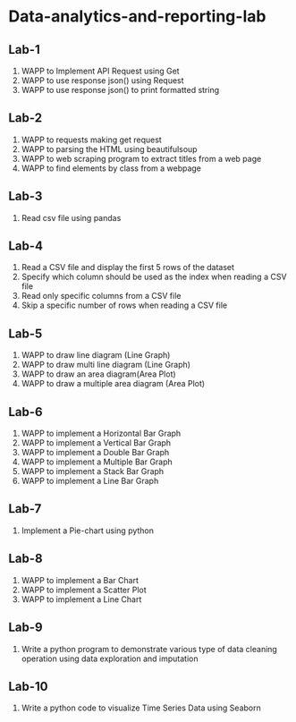 # Data-analytics-and-reporting-lab

## Lab-1
1. WAPP to Implement API Request using Get
2. WAPP to use response json() using Request
3. WAPP to use response json() to print formatted string

## Lab-2
1. WAPP to requests making get request
2. WAPP to parsing the HTML using beautifulsoup
3. WAPP to web scraping program to extract titles from a web page
4. WAPP to find elements by class from a webpage

## Lab-3
1. Read csv file using pandas

## Lab-4
1. Read a CSV file and display the first 5 rows of the dataset
2. Specify which column should be used as the index when reading a CSV file
3. Read only specific columns from a CSV file
4. Skip a specific number of rows when reading a CSV file

## Lab-5
1. WAPP to draw line diagram (Line Graph)
2. WAPP to draw multi line diagram (Line Graph)
3. WAPP to draw an area diagram(Area Plot)
4. WAPP to draw a multiple area diagram (Area Plot)

## Lab-6
1. WAPP to implement a Horizontal Bar Graph
2. WAPP to implement a Vertical Bar Graph
3. WAPP to implement a Double Bar Graph
4. WAPP to implement a Multiple Bar Graph
5. WAPP to implement a Stack Bar Graph
6. WAPP to implement a Line Bar Graph 

## Lab-7
1. Implement a Pie-chart using python

## Lab-8
1. WAPP to implement a Bar Chart
2. WAPP to implement a Scatter Plot
3. WAPP to implement a Line Chart

## Lab-9
1. Write a python program to demonstrate various type of data cleaning operation using data exploration and imputation

## Lab-10
1. Write a python code to visualize Time Series Data using Seaborn